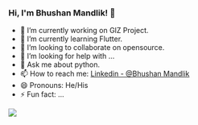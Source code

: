 ### Hi, I'm Bhushan Mandlik! 👋

- 🔭 I’m currently working on GIZ Project.
- 🌱 I’m currently learning Flutter.
- 👯 I’m looking to collaborate on opensource.
- 🤔 I’m looking for help with ...
- 💬 Ask me about python.
- 📫 How to reach me: [Linkedin - @Bhushan Mandlik](https://www.linkedin.com/in/bhushan-mandlik-51a1a519a/)
- 😄 Pronouns: He/His
- ⚡ Fun fact: ...

<img src="https://github-readme-stats.vercel.app/api?username=BhushanMandlik&&show_icons=true&title_color=ffffff&icon_color=bb2acf&text_color=daf7dc&bg_color=191919">
